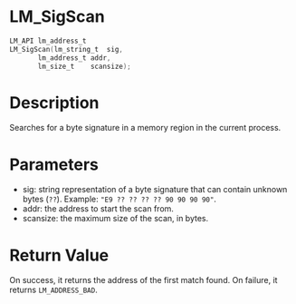 # LM_SigScan

```c
LM_API lm_address_t
LM_SigScan(lm_string_t  sig,
       lm_address_t addr,
       lm_size_t    scansize);
```

# Description

Searches for a byte signature in a memory region in the current process.

# Parameters

- sig: string representation of a byte signature that can contain unknown bytes (`??`). Example: `"E9 ?? ?? ?? ?? 90 90 90 90"`.
- addr: the address to start the scan from.
- scansize: the maximum size of the scan, in bytes.

# Return Value

On success, it returns the address of the first match found. On failure, it returns `LM_ADDRESS_BAD`.


